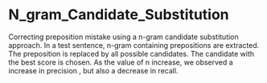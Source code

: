 # N_gram_Candidate_Substitution
Correcting preposition mistake using a n-gram candidate substitution approach. In a test sentence, n-gram containing prepositions are extracted. The preposition is replaced by all possible candidates. The candidate with the best score is chosen.
As the value of n increase, we observed a increase in precision , but also a decrease in recall.
